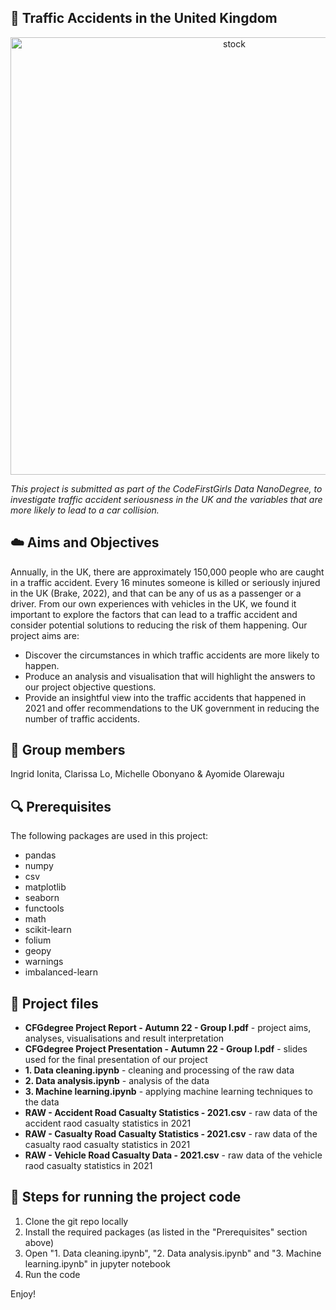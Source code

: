 ## 🚦 Traffic Accidents in the United Kingdom
<p align="center" width="100%">
    <img src="https://github.com/clarissa-lo/CFG_project/assets/112577943/ad79288c-9252-4887-a900-31f83a7f7cf1" alt="stock" width="700"/>
</p>

_This project is submitted as part of the CodeFirstGirls Data NanoDegree, to investigate traffic accident seriousness in the UK and the variables that are more likely to lead to a car collision._

 ## ☁️ Aims and Objectives
Annually, in the UK, there are approximately 150,000 people who are caught in a traffic accident. Every 16 minutes
someone is killed or seriously injured in the UK (Brake, 2022), and that can be any of us as a passenger or a driver. From
our own experiences with vehicles in the UK, we found it important to explore the factors that can lead to a traffic
accident and consider potential solutions to reducing the risk of them happening. Our project aims are:
- Discover the circumstances in which traffic accidents are more likely to happen.
- Produce an analysis and visualisation that will highlight the answers to our project objective questions.
- Provide an insightful view into the traffic accidents that happened in 2021 and offer recommendations to the UK
government in reducing the number of traffic accidents.

## 🙌 Group members
Ingrid Ionita, Clarissa Lo, Michelle Obonyano & Ayomide Olarewaju <br>

## 🔍 Prerequisites
The following packages are used in this project:
- pandas
- numpy
- csv
- matplotlib
- seaborn
- functools
- math
- scikit-learn
- folium
- geopy
- warnings
- imbalanced-learn

## 💾 Project files
  - **CFGdegree Project Report - Autumn 22 - Group I.pdf** - project aims, analyses, visualisations and result interpretation
  - **CFGdegree Project Presentation - Autumn 22 - Group I.pdf** - slides used for the final presentation of our project
  - **1. Data cleaning.ipynb** - cleaning and processing of the raw data
  - **2. Data analysis.ipynb** - analysis of the data
  - **3. Machine learning.ipynb** - applying machine learning techniques to the data
  - **RAW - Accident Road Casualty Statistics - 2021.csv** - raw data of the accident raod casualty statistics in 2021
  - **RAW - Casualty Road Casualty Statistics - 2021.csv** - raw data of the casualty raod casualty statistics in 2021
  - **RAW - Vehicle Road Casualty Data - 2021.csv** - raw data of the vehicle raod casualty statistics in 2021

 ## 👣 Steps for running the project code
1. Clone the git repo locally
2. Install the required packages (as listed in the "Prerequisites" section above)
3. Open "1. Data cleaning.ipynb", "2. Data analysis.ipynb" and "3. Machine learning.ipynb" in jupyter notebook
4. Run the code <br>

 Enjoy!
